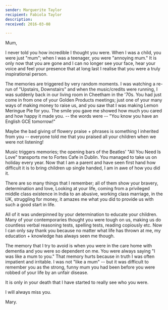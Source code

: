 ```yaml
---
sender: Marguerite Taylor
recipient: Fabiola Taylor
description:
received: 2016-03-08

---
```


Mum,

I never told you how incredible I thought you were. When I was a child, you were just "mum"; when I was a teenager, you were "annoying mum." It is only now that you are gone and I can no longer see your face, hear your voice and feel your presence that at long last I realise that you were a truly inspirational person.

The memories are triggered by very random moments. I was watching a re-run of "Upstairs, Downstairs" and when the music/credits were running, I was suddenly back in our living room in Cheetham in the '70s. You had just come in from one of your Golden Products meetings; just one of your many ways of making money to raise us, and you saw that I was making Lemon Meringue Pie for you. The smile you gave me showed how much you cared and how happy it made you. -- the words were -- "You know you have an English GCE tomorrow!"

Maybe the bad giving of flowery praise + phrases is something I inherited from you -- everyone told me that you praised all your children when we were not listening!

Music triggers memories; the opening bars of the Beatles' "All You Need Is Love" transports me to Fortes Cafe in Dublin. You managed to take us on holiday every year. Now that I am a parent and have seen first hand how difficult it is to bring children up single handed, I am in awe of how you did it.

There are so many things that I remember; all of them show your bravery, determination and love, Looking at your life, coming from a privileged middle class existence in India to an abusive, working class marriage, in the UK, struggling for money, it amazes me what you did to provide us with such a good start in life.

All of it was underpinned by your determination to educate your children. Many of your contemporaries thought you were tough on us, making us do countless verbal reasoning tests, spelling tests, reading copiously etc. Now I can only say thank you because no matter what life has thrown at me, my education + knowledge has always seen me though.

The memory that I try to avoid is when you were in the care home with dementia and you were so dependent on me. You were always saying "I was like a mum to you." That memory hurts because in truth I was often impatient and irritable. I was not "like a mum" -- but it was difficult to remember you as the strong, funny mum you had been before you were robbed of your life by an unfair disease.

It is only in your death that I have started to really see who you were.

I will always miss you.

Mary.
